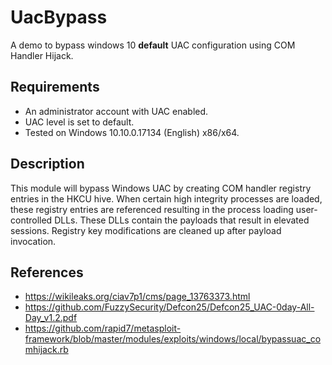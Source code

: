 # UacBypass

A demo to bypass windows 10 **default** UAC configuration using COM Handler Hijack.  

## Requirements

- An administrator account with UAC enabled.
- UAC level is set to default.
- Tested on Windows 10.10.0.17134 (English) x86/x64.

## Description

This module will bypass Windows UAC by creating COM handler registry entries in the HKCU hive.
When certain high integrity processes are loaded, these registry entries are referenced resulting in the process loading user-controlled DLLs. 
These DLLs contain the payloads that result in elevated sessions. 
Registry key modifications are cleaned up after payload invocation.

## References

- https://wikileaks.org/ciav7p1/cms/page_13763373.html
- https://github.com/FuzzySecurity/Defcon25/Defcon25_UAC-0day-All-Day_v1.2.pdf
- https://github.com/rapid7/metasploit-framework/blob/master/modules/exploits/windows/local/bypassuac_comhijack.rb